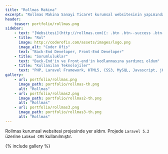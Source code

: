 ```yaml
---
title: "Rollmas Makina"
excerpt: "Rollmas Makina Sanayi Ticaret kurumsal websitesinin yapımında görev aldım."
header:
    teaser: portfolio/rollmas.png
sidebar:
    - text: "[Websitesi](http://rollmas.com){: .btn .btn--success .btn--x-large .btn--block}"
    - title: "Rol"
      image: http://coderofis.com/assets/images/logo.png
      image_alt: "Coder Ofis"
      text: "Back-End Developer, Front-End Developer"
    - title: "Sorumluluklar"
      text: "Back-End'in ve Front-end'in kodlanmasına yardımcı oldum"
    - title: "Kullanılan Teknolojiler"
      text: "PHP, Laravel Framework, HTML5, CSS3, MySQL, Javascript, jQuery"
gallery:
    - url: portfolio/rollmas.png
      image_path: portfolio/rollmas-th.png
      alt: "Rollmas"
    - url: portfolio/rollmas2.png
      image_path: portfolio/rollmas2-th.png
      alt: "Rollmas"
    - url: portfolio/rollmas3.png
      image_path: portfolio/rollmas3-th.png
      alt: "Rollmas"
---
```


Rollmas kurumsal websitesi projesinde yer aldım. Projede `Laravel 5.2` üzerine `Labkod CMS` kullanılmıştır.

{% include gallery %}